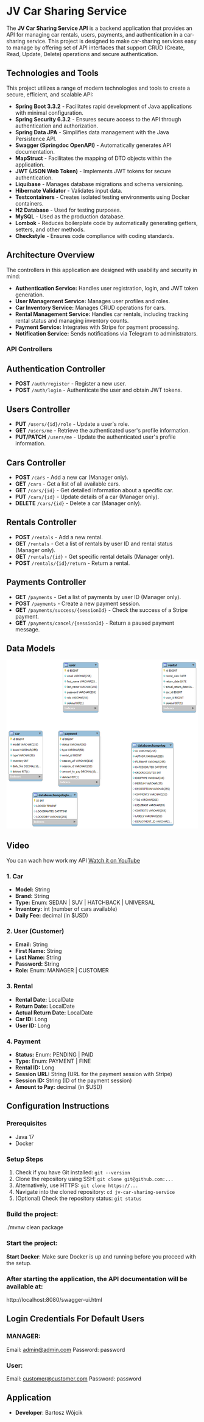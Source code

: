 
# JV Car Sharing Service

The **JV Car Sharing Service API** is a backend application that provides an API for managing car rentals, users, payments, and authentication in a car-sharing service. This project is designed to make car-sharing services easy to manage by offering set of API interfaces that support CRUD (Create, Read, Update, Delete) operations and secure authentication.

## Technologies and Tools

This project utilizes a range of modern technologies and tools to create a secure, efficient, and scalable API:

- **Spring Boot 3.3.2** - Facilitates rapid development of Java applications with minimal configuration.
- **Spring Security 6.3.2** - Ensures secure access to the API through authentication and authorization.
- **Spring Data JPA** - Simplifies data management with the Java Persistence API.
- **Swagger (Springdoc OpenAPI)** - Automatically generates API documentation.
- **MapStruct** - Facilitates the mapping of DTO objects within the application.
- **JWT (JSON Web Token)** - Implements JWT tokens for secure authentication.
- **Liquibase** - Manages database migrations and schema versioning.
- **Hibernate Validator** - Validates input data.
- **Testcontainers** - Creates isolated testing environments using Docker containers.
- **H2 Database** - Used for testing purposes.
- **MySQL** - Used as the production database.
- **Lombok** - Reduces boilerplate code by automatically generating getters, setters, and other methods.
- **Checkstyle** - Ensures code compliance with coding standards.

## Architecture Overview

The controllers in this application are designed with usability and security in mind:

- **Authentication Service:** Handles user registration, login, and JWT token generation.
- **User Management Service:** Manages user profiles and roles.
- **Car Inventory Service:** Manages CRUD operations for cars.
- **Rental Management Service:** Handles car rentals, including tracking rental status and managing inventory counts.
- **Payment Service:** Integrates with Stripe for payment processing.
- **Notification Service:** Sends notifications via Telegram to administrators.

### API Controllers

## Authentication Controller

- **POST** `/auth/register` - Register a new user.
- **POST** `/auth/login` - Authenticate the user and obtain JWT tokens.

## Users Controller

- **PUT** `/users/{id}/role` - Update a user's role.
- **GET** `/users/me` - Retrieve the authenticated user's profile information.
- **PUT/PATCH** `/users/me` - Update the authenticated user's profile information.

## Cars Controller

- **POST** `/cars` - Add a new car (Manager only).
- **GET** `/cars` - Get a list of all available cars.
- **GET** `/cars/{id}` - Get detailed information about a specific car.
- **PUT** `/cars/{id}` - Update details of a car (Manager only).
- **DELETE** `/cars/{id}` - Delete a car (Manager only).

## Rentals Controller

- **POST** `/rentals` - Add a new rental.
- **GET** `/rentals` - Get a list of rentals by user ID and rental status (Manager only).
- **GET** `/rentals/{id}` - Get specific rental details (Manager only).
- **POST** `/rentals/{id}/return` - Return a rental.

## Payments Controller

- **GET** `/payments` - Get a list of payments by user ID (Manager only).
- **POST** `/payments` - Create a new payment session.
- **GET** `/payments/success/{sessionId}` - Check the success of a Stripe payment.
- **GET** `/payments/cancel/{sessionId}` - Return a paused payment message.

## Data Models

![Architecture Diagram](entities.png)


## Video
You can wach how work my API
[Watch it on YouTube](https://www.youtube.com/watch?v=TABxLtpBEq0)

### 1. Car
- **Model:** String
- **Brand:** String
- **Type:** Enum: SEDAN | SUV | HATCHBACK | UNIVERSAL
- **Inventory:** int (number of cars available)
- **Daily Fee:** decimal (in $USD)

### 2. User (Customer)
- **Email:** String
- **First Name:** String
- **Last Name:** String
- **Password:** String
- **Role:** Enum: MANAGER | CUSTOMER

### 3. Rental
- **Rental Date:** LocalDate
- **Return Date:** LocalDate
- **Actual Return Date:** LocalDate
- **Car ID:** Long
- **User ID:** Long

### 4. Payment
- **Status:** Enum: PENDING | PAID
- **Type:** Enum: PAYMENT | FINE
- **Rental ID:** Long
- **Session URL:** String (URL for the payment session with Stripe)
- **Session ID:** String (ID of the payment session)
- **Amount to Pay:** decimal (in $USD)

## Configuration Instructions

### Prerequisites

- Java 17
- Docker

### Setup Steps

1. Check if you have Git installed: `git --version`
2. Clone the repository using SSH: `git clone git@github.com:...`
3. Alternatively, use HTTPS: `git clone https://...`
4. Navigate into the cloned repository: `cd jv-car-sharing-service`
5. (Optional) Check the repository status: `git status`

### Build the project:
./mvnw clean package

### Start the project:
 **Start Docker**: Make sure Docker is up and running before you proceed with the setup.

### After starting the application, the API documentation will be available at:
http://localhost:8080/swagger-ui.html

## Login Credentials For Default Users

### MANAGER:

Email: admin@admin.com
Password: password

### User:

Email: customer@customer.com
Password: password

## Application 

- **Developer**: Bartosz Wójcik
